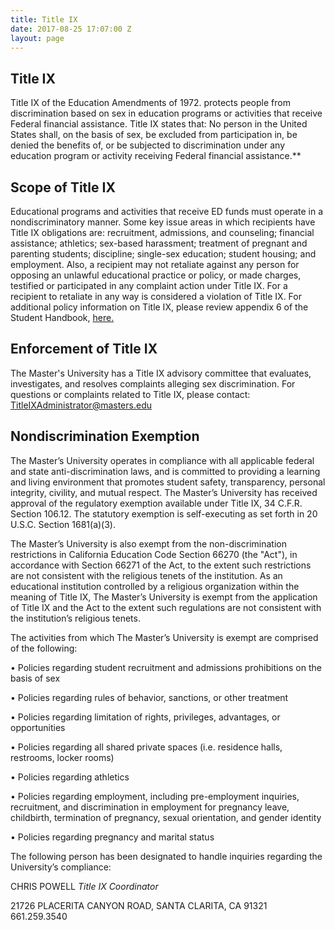 ```yaml
---
title: Title IX
date: 2017-08-25 17:07:00 Z
layout: page
---
```


## Title IX

Title IX of the Education Amendments of 1972. protects people from discrimination based on sex in education programs or activities that receive Federal financial assistance. Title IX states that: No person in the United States shall, on the basis of sex, be excluded from participation in, be denied the benefits of, or be subjected to discrimination under any education program or activity receiving Federal financial assistance.**

## Scope of Title IX

Educational programs and activities that receive ED funds must operate in a nondiscriminatory manner. Some key issue areas in which recipients have Title IX obligations are: recruitment, admissions, and counseling; financial assistance; athletics; sex-based harassment; treatment of pregnant and parenting students; discipline; single-sex education; student housing; and employment. Also, a recipient may not retaliate against any person for opposing an unlawful educational practice or policy, or made charges, testified or participated in any complaint action under Title IX. For a recipient to retaliate in any way is considered a violation of Title IX. For additional policy information on Title IX, please review appendix 6 of the Student Handbook, [here](http://www.masters.edu/media/868274/2016-masters-u-handbook-updated.pdf "2016-masters-u-handbook-updated.pdf")[.](http://www.masters.edu/media/866525/2015-statement-addressing-preventing-and-responding-to-sex-offenses.pdf "2015 Statement Addressing Preventing and Responding to Sex Offenses.pdf")

## Enforcement of Title IX

The Master's University has a Title IX advisory committee that evaluates, investigates, and resolves complaints alleging sex discrimination. For questions or complaints related to Title IX, please contact: [TitleIXAdministrator@masters.edu](mailto:TitleIXAdministrator@masters.edu)

## Nondiscrimination Exemption

The Master’s University operates in compliance with all applicable federal and state anti-discrimination laws, and is committed to providing a learning and living environment that promotes student safety, transparency, personal integrity, civility, and mutual respect. The Master’s University has received approval of the regulatory exemption available under Title IX, 34 C.F.R. Section 106.12. The statutory exemption is self-executing as set forth in 20 U.S.C. Section 1681(a)(3).

The Master’s University is also exempt from the non-discrimination restrictions in California Education Code Section 66270 (the "Act"), in accordance with Section 66271 of the Act, to the extent such restrictions are not consistent with the religious tenets of the institution. As an educational institution controlled by a religious organization within the meaning of Title IX, The Master’s University is exempt from the application of Title IX and the Act to the extent such regulations are not consistent with the institution’s religious tenets.

The activities from which The Master’s University is exempt are comprised of the following:

• Policies regarding student recruitment and admissions prohibitions on the basis of sex

• Policies regarding rules of behavior, sanctions, or other treatment

• Policies regarding limitation of rights, privileges, advantages, or opportunities

• Policies regarding all shared private spaces (i.e. residence halls, restrooms, locker rooms)

• Policies regarding athletics

• Policies regarding employment, including pre-employment inquiries, recruitment, and discrimination in employment for pregnancy leave, childbirth, termination of pregnancy, sexual orientation, and gender identity

• Policies regarding pregnancy and marital status

The following person has been designated to handle inquiries regarding the University’s compliance:

CHRIS POWELL *Title IX Coordinator*

21726 PLACERITA CANYON ROAD, SANTA CLARITA, CA 91321 661.259.3540
